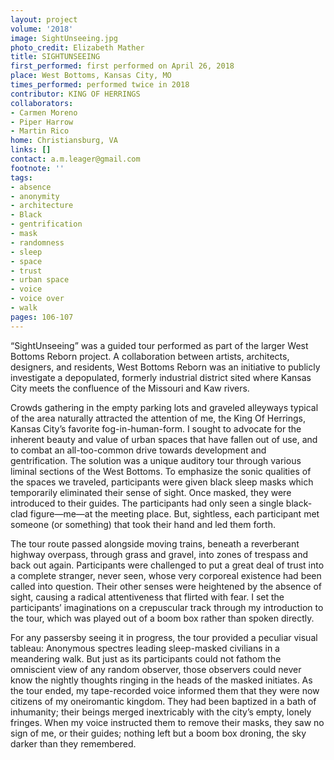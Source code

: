 ```yaml
---
layout: project
volume: '2018'
image: SightUnseeing.jpg
photo_credit: Elizabeth Mather
title: SIGHTUNSEEING
first_performed: first performed on April 26, 2018
place: West Bottoms, Kansas City, MO
times_performed: performed twice in 2018
contributor: KING OF HERRINGS
collaborators:
- Carmen Moreno
- Piper Harrow
- Martin Rico
home: Christiansburg, VA
links: []
contact: a.m.leager@gmail.com
footnote: ''
tags:
- absence
- anonymity
- architecture
- Black
- gentrification
- mask
- randomness
- sleep
- space
- trust
- urban space
- voice
- voice over
- walk
pages: 106-107
---
```


“SightUnseeing” was a guided tour performed as part of the larger West Bottoms Reborn project. A collaboration between artists, architects, designers, and residents, West Bottoms Reborn was an initiative to publicly investigate a depopulated, formerly industrial district sited where Kansas City meets the confluence of the Missouri and Kaw rivers.

Crowds gathering in the empty parking lots and graveled alleyways typical of the area naturally attracted the attention of me, the King Of Herrings, Kansas City’s favorite fog-in-human-form. I sought to advocate for the inherent beauty and value of urban spaces that have fallen out of use, and to combat an all-too-common drive towards development and gentrification. The solution was a unique auditory tour through various liminal sections of the West Bottoms. To emphasize the sonic qualities of the spaces we traveled, participants were given black sleep masks which temporarily eliminated their sense of sight. Once masked, they were introduced to their guides. The participants had only seen a single black-clad figure—me—at the meeting place. But, sightless, each participant met someone (or something) that took their hand and led them forth.

The tour route passed alongside moving trains, beneath a reverberant highway overpass, through grass and gravel, into zones of trespass and back out again. Participants were challenged to put a great deal of trust into a complete stranger, never seen, whose very corporeal existence had been called into question. Their other senses were heightened by the absence of sight, causing a radical attentiveness that flirted with fear. I set the participants’ imaginations on a crepuscular track through my introduction to the tour, which was played out of a boom box rather than spoken directly.

For any passersby seeing it in progress, the tour provided a peculiar visual tableau: Anonymous spectres leading sleep-masked civilians in a meandering walk. But just as its participants could not fathom the omniscient view of any random observer, those observers could never know the nightly thoughts ringing in the heads of the masked initiates. As the tour ended, my tape-recorded voice informed them that they were now citizens of my oneiromantic kingdom. They had been baptized in a bath of inhumanity; their beings merged inextricably with the city’s empty, lonely fringes. When my voice instructed them to remove their masks, they saw no sign of me, or their guides; nothing left but a boom box droning, the sky darker than they remembered.
